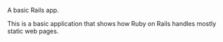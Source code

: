A basic Rails app.

This is a basic application that shows how Ruby on Rails handles mostly static web pages.
